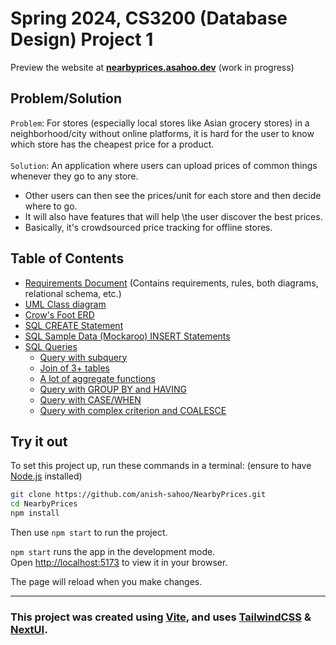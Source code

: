 # Spring 2024, CS3200 (Database Design) Project 1

Preview the website at [**nearbyprices.asahoo.dev**](https://nearbyprices.asahoo.dev) (work in progress)

## Problem/Solution

`Problem`: For stores (especially local stores like Asian grocery stores) in a neighborhood/city without online platforms, it is hard for the user to know which store has the cheapest price for a product.\
\
`Solution`: An application where users can upload prices of common things whenever they go to any store.

- Other users can then see the prices/unit for each store and then decide where to go.
- It will also have features that will help \the user discover the best prices.
- Basically, it's crowdsourced price tracking for offline stores.

## Table of Contents

- [Requirements Document](Requirements.pdf) (Contains requirements, rules, both diagrams, relational schema, etc.)
- [UML Class diagram](uml_diagram.png)
- [Crow's Foot ERD](crows_foot_erd.png)
- [SQL CREATE Statement](database/create_table.sql)
- [SQL Sample Data (Mockaroo) INSERT Statements](https://github.com/anish-sahoo/NearbyPrices/tree/main/database/mockaroo_data)
- [SQL Queries](database/queries/)
  - [Query with subquery](database/queries/get_items.sql)
  - [Join of 3+ tables](database/queries/get_stores_for_item.sql)
  - [A lot of aggregate functions](database/queries/get_statistics_categories.sql)
  - [Query with GROUP BY and HAVING](database/queries/most_expensive_stores.sql)
  - [Query with CASE/WHEN](database/queries/inventory_size.sql)
  - [Query with complex criterion and COALESCE](database/queries/location_query.sql)

## Try it out

To set this project up, run these commands in a terminal: (ensure to have [Node.js](https://nodejs.org/) installed)

```bash
git clone https://github.com/anish-sahoo/NearbyPrices.git
cd NearbyPrices
npm install
```

Then use `npm start` to run the project.

`npm start` runs the app in the development mode.\
Open [http://localhost:5173](http://localhost:5173) to view it in your browser.

The page will reload when you make changes.

---

### This project was created using [Vite](https://vitejs.dev/), and uses [TailwindCSS](https://tailwindcss.com/) & [NextUI](https://nextui.org/).
